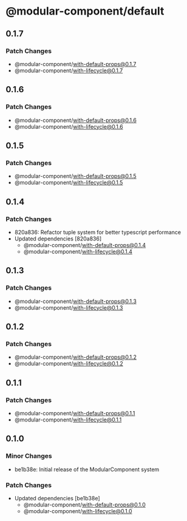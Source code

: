 # @modular-component/default

## 0.1.7

### Patch Changes

- @modular-component/with-default-props@0.1.7
- @modular-component/with-lifecycle@0.1.7

## 0.1.6

### Patch Changes

- @modular-component/with-default-props@0.1.6
- @modular-component/with-lifecycle@0.1.6

## 0.1.5

### Patch Changes

- @modular-component/with-default-props@0.1.5
- @modular-component/with-lifecycle@0.1.5

## 0.1.4

### Patch Changes

- 820a836: Refactor tuple system for better typescript performance
- Updated dependencies [820a836]
  - @modular-component/with-default-props@0.1.4
  - @modular-component/with-lifecycle@0.1.4

## 0.1.3

### Patch Changes

- @modular-component/with-default-props@0.1.3
- @modular-component/with-lifecycle@0.1.3

## 0.1.2

### Patch Changes

- @modular-component/with-default-props@0.1.2
- @modular-component/with-lifecycle@0.1.2

## 0.1.1

### Patch Changes

- @modular-component/with-default-props@0.1.1
- @modular-component/with-lifecycle@0.1.1

## 0.1.0

### Minor Changes

- be1b38e: Initial release of the ModularComponent system

### Patch Changes

- Updated dependencies [be1b38e]
  - @modular-component/with-default-props@0.1.0
  - @modular-component/with-lifecycle@0.1.0
